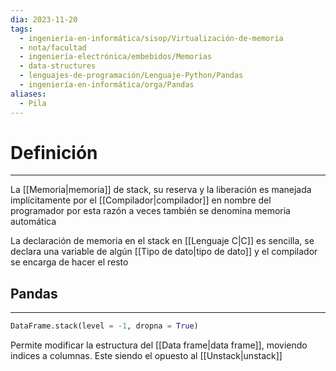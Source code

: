 ```yaml
---
dia: 2023-11-20
tags:
  - ingeniería-en-informática/sisop/Virtualización-de-memoria
  - nota/facultad
  - ingeniería-electrónica/embebidos/Memorias
  - data-structures
  - lenguajes-de-programación/Lenguaje-Python/Pandas
  - ingeniería-en-informática/orga/Pandas
aliases:
  - Pila
---
```

# Definición
---
La [[Memoria|memoria]] de stack, su reserva y la liberación es manejada implícitamente por el [[Compilador|compilador]] en nombre del programador por esta razón a veces también se denomina memoria automática

La declaración de memoria en el stack en [[Lenguaje C|C]] es sencilla, se declara una variable de algún [[Tipo de dato|tipo de dato]] y el compilador se encarga de hacer el resto

## Pandas
---
``` Python
DataFrame.stack(level = -1, dropna = True)
```

Permite modificar la estructura del [[Data frame|data frame]], moviendo indices a columnas. Este siendo el opuesto al [[Unstack|unstack]]